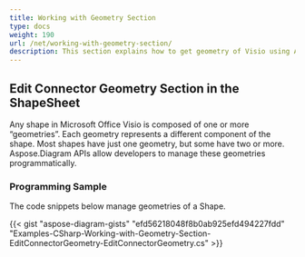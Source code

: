 ```yaml
---
title: Working with Geometry Section
type: docs
weight: 190
url: /net/working-with-geometry-section/
description: This section explains how to get geometry of Visio using Aspose.Diagram
---
```


## **Edit Connector Geometry Section in the ShapeSheet**
Any shape in Microsoft Office Visio is composed of one or more “geometries”. Each geometry represents a different component of the shape. Most shapes have just one geometry, but some have two or more. Aspose.Diagram APIs allow developers to manage these geometries programmatically.
### **Programming Sample**
The code snippets below manage geometries of a Shape.

{{< gist "aspose-diagram-gists" "efd56218048f8b0ab925efd494227fdd" "Examples-CSharp-Working-with-Geometry-Section-EditConnectorGeometry-EditConnectorGeometry.cs" >}}
